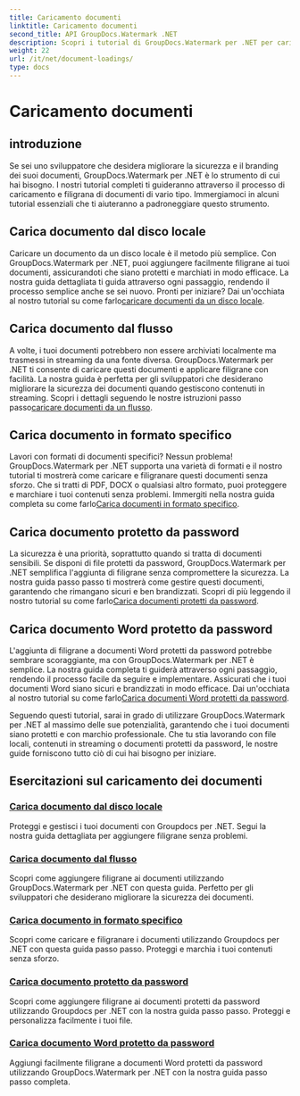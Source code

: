 ```yaml
---
title: Caricamento documenti
linktitle: Caricamento documenti
second_title: API GroupDocs.Watermark .NET
description: Scopri i tutorial di GroupDocs.Watermark per .NET per caricare e filigranare i documenti, garantendo la sicurezza e il branding dei documenti con guide dettagliate.
weight: 22
url: /it/net/document-loadings/
type: docs
---
```

# Caricamento documenti

## introduzione
Se sei uno sviluppatore che desidera migliorare la sicurezza e il branding dei suoi documenti, GroupDocs.Watermark per .NET è lo strumento di cui hai bisogno. I nostri tutorial completi ti guideranno attraverso il processo di caricamento e filigrana di documenti di vario tipo. Immergiamoci in alcuni tutorial essenziali che ti aiuteranno a padroneggiare questo strumento.

## Carica documento dal disco locale
Caricare un documento da un disco locale è il metodo più semplice. Con GroupDocs.Watermark per .NET, puoi aggiungere facilmente filigrane ai tuoi documenti, assicurandoti che siano protetti e marchiati in modo efficace. La nostra guida dettagliata ti guida attraverso ogni passaggio, rendendo il processo semplice anche se sei nuovo. Pronti per iniziare? Dai un'occhiata al nostro tutorial su come farlo[caricare documenti da un disco locale](./load-document-from-local-disk/).

## Carica documento dal flusso
 A volte, i tuoi documenti potrebbero non essere archiviati localmente ma trasmessi in streaming da una fonte diversa. GroupDocs.Watermark per .NET ti consente di caricare questi documenti e applicare filigrane con facilità. La nostra guida è perfetta per gli sviluppatori che desiderano migliorare la sicurezza dei documenti quando gestiscono contenuti in streaming. Scopri i dettagli seguendo le nostre istruzioni passo passo[caricare documenti da un flusso](./load-document-from-stream/).

## Carica documento in formato specifico
Lavori con formati di documenti specifici? Nessun problema! GroupDocs.Watermark per .NET supporta una varietà di formati e il nostro tutorial ti mostrerà come caricare e filigranare questi documenti senza sforzo. Che si tratti di PDF, DOCX o qualsiasi altro formato, puoi proteggere e marchiare i tuoi contenuti senza problemi. Immergiti nella nostra guida completa su come farlo[Carica documenti in formato specifico](./load-specific-format-document/).

## Carica documento protetto da password
 La sicurezza è una priorità, soprattutto quando si tratta di documenti sensibili. Se disponi di file protetti da password, GroupDocs.Watermark per .NET semplifica l'aggiunta di filigrane senza compromettere la sicurezza. La nostra guida passo passo ti mostrerà come gestire questi documenti, garantendo che rimangano sicuri e ben brandizzati. Scopri di più leggendo il nostro tutorial su come farlo[Carica documenti protetti da password](./load-password-protected-document/).

## Carica documento Word protetto da password
L'aggiunta di filigrane a documenti Word protetti da password potrebbe sembrare scoraggiante, ma con GroupDocs.Watermark per .NET è semplice. La nostra guida completa ti guiderà attraverso ogni passaggio, rendendo il processo facile da seguire e implementare. Assicurati che i tuoi documenti Word siano sicuri e brandizzati in modo efficace. Dai un'occhiata al nostro tutorial su come farlo[Carica documenti Word protetti da password](./load-password-protected-word-document/).

Seguendo questi tutorial, sarai in grado di utilizzare GroupDocs.Watermark per .NET al massimo delle sue potenzialità, garantendo che i tuoi documenti siano protetti e con marchio professionale. Che tu stia lavorando con file locali, contenuti in streaming o documenti protetti da password, le nostre guide forniscono tutto ciò di cui hai bisogno per iniziare.
## Esercitazioni sul caricamento dei documenti
### [Carica documento dal disco locale](./load-document-from-local-disk/)
Proteggi e gestisci i tuoi documenti con Groupdocs per .NET. Segui la nostra guida dettagliata per aggiungere filigrane senza problemi.
### [Carica documento dal flusso](./load-document-from-stream/)
Scopri come aggiungere filigrane ai documenti utilizzando GroupDocs.Watermark per .NET con questa guida. Perfetto per gli sviluppatori che desiderano migliorare la sicurezza dei documenti.
### [Carica documento in formato specifico](./load-specific-format-document/)
Scopri come caricare e filigranare i documenti utilizzando Groupdocs per .NET con questa guida passo passo. Proteggi e marchia i tuoi contenuti senza sforzo.
### [Carica documento protetto da password](./load-password-protected-document/)
Scopri come aggiungere filigrane ai documenti protetti da password utilizzando Groupdocs per .NET con la nostra guida passo passo. Proteggi e personalizza facilmente i tuoi file.
### [Carica documento Word protetto da password](./load-password-protected-word-document/)
Aggiungi facilmente filigrane a documenti Word protetti da password utilizzando GroupDocs.Watermark per .NET con la nostra guida passo passo completa.